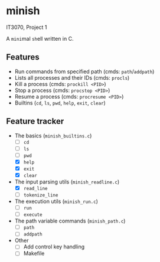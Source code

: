 # minish

IT3070, Project 1

A `mini`mal `sh`ell written in C.

## Features

- Run commands from specified path (cmds: `path`/`addpath`)
- Lists all processes and their IDs (cmds: `procls`)
- Kill a process (cmds: `prockill <PID>`)
- Stop a process (cmds: `procstop <PID>`)
- Resume a process (cmds: `procresume <PID>`)
- Builtins (`cd`, `ls`, `pwd`, `help`, `exit`, `clear`)

## Feature tracker

- The basics (`minish_builtins.c`)
  - [ ] `cd`
  - [ ] `ls`
  - [ ] `pwd`
  - [x] `help`
  - [x] `exit`
  - [x] `clear`
- The input parsing utils (`minish_readline.c`)
  - [x] `read_line`
  - [ ] `tokenize_line`
- The execution utils (`minish_run.c`)
  - [ ] `run`
  - [ ] `execute`
- The path variable commands (`minish_path.c`)
  - [ ] `path`
  - [ ] `addpath`
- Other
  - [ ] Add control key handling
  - [ ] Makefile
